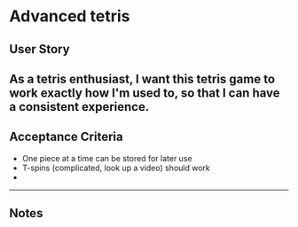 # Advanced tetris

## **User Story**
   As a tetris enthusiast, I want this tetris game to work exactly how I'm used to, so that I can have a consistent experience.
---

## **Acceptance Criteria**
- One piece at a time can be stored for later use
- T-spins (complicated, look up a video) should work
- 


---

## **Notes**
